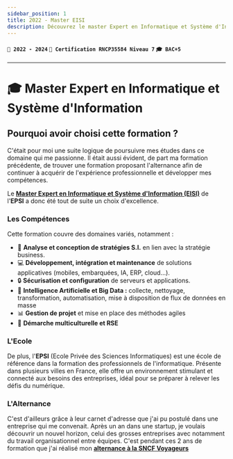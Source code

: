 ```yaml
---
sidebar_position: 1
title: 2022 - Master EISI
description: Découvrez le master Expert en Informatique et Système d'Information (EISI) et l'école EPSI.
---
```


#### `📅 2022 - 2024` `📜 Certification RNCP35584 Niveau 7` `🎓 BAC+5`

---

# 🎓 Master Expert en Informatique et Système d'Information

## Pourquoi avoir choisi cette formation ?

C'était pour moi une suite logique de poursuivre mes études dans ce domaine qui me passionne. Il était aussi évident, de part ma formation précédente, de trouver une formation proposant l'alternance afin de continuer à acquérir de l'expérience professionnelle et développer mes compétences.

Le **[Master Expert en Informatique et Système d'Information (EISI)](https://www.epsi-formations.pro/formation/expert-en-informatique-et-systeme-dinformation)** de l'**EPSI** a donc été tout de suite un choix d'excellence.

### Les Compétences

Cette formation couvre des domaines variés, notamment :

-   🧩 **Analyse et conception de stratégies S.I.** en lien avec la stratégie business.
-   💻 **Développement, intégration et maintenance** de solutions applicatives (mobiles, embarquées, IA, ERP, cloud...).
-   🔒 **Sécurisation et configuration** de serveurs et applications.
-   🤖 **Intelligence Artificielle et Big Data :** collecte, nettoyage, transformation, automatisation, mise à disposition de flux de données en masse
-   📊 **Gestion de projet** et mise en place des méthodes agiles
-   🌳 **Démarche multiculturelle et RSE**

### L'Ecole

De plus, l'**EPSI** (Ecole Privée des Sciences Informatiques) est une école de référence dans la formation des professionnels de l'informatique. Présente dans plusieurs villes en France, elle offre un environnement stimulant et connecté aux besoins des entreprises, idéal pour se préparer à relever les défis du numérique.

### L'Alternance

C'est d'ailleurs grâce à leur carnet d'adresse que j'ai pu postulé dans une entreprise qui me convenait. Après un an dans une startup, je voulais découvrir un nouvel horizon, celui des grosses entreprises avec notamment du travail organisationnel entre équipes. C'est pendant ces 2 ans de formation que j'ai réalisé mon **[alternance à la SNCF Voyageurs](../../experiences/sncf/index.md)**
